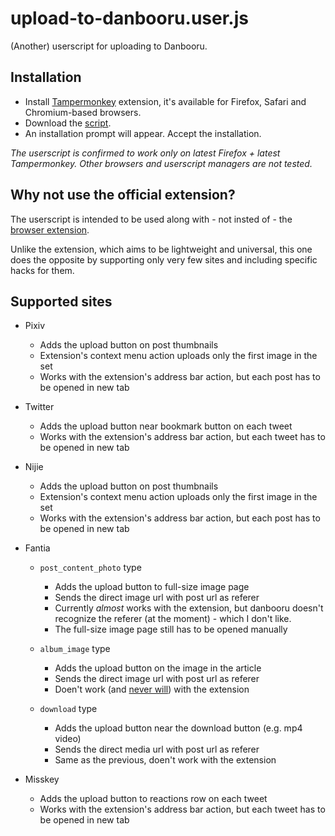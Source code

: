 # upload-to-danbooru.user.js

(Another) userscript for uploading to Danbooru.

## Installation

* Install [Tampermonkey](https://tampermonkey.net/) extension, it's available for Firefox, Safari and Chromium-based browsers.
* Download the [script](https://github.com/hdk5/upload-to-danbooru.user.js/raw/master/upload-to-danbooru.user.js).
* An installation prompt will appear. Accept the installation.

_The userscript is confirmed to work only on latest Firefox + latest Tampermonkey. Other browsers and userscript managers are not tested._

## Why not use the official extension?

The userscript is intended to be used along with - not insted of - the [browser extension](https://github.com/danbooru/upload-to-danbooru/).

Unlike the extension, which aims to be lightweight and universal, this one does the opposite by supporting only very few sites and including specific hacks for them.

## Supported sites

* Pixiv
    * Adds the upload button on post thumbnails
    * Extension's context menu action uploads only the first image in the set
    * Works with the extension's address bar action, but each post has to be opened in new tab

* Twitter
    * Adds the upload button near bookmark button on each tweet
    * Works with the extension's address bar action, but each tweet has to be opened in new tab

* Nijie
    * Adds the upload button on post thumbnails
    * Extension's context menu action uploads only the first image in the set
    * Works with the extension's address bar action, but each post has to be opened in new tab

* Fantia
    * `post_content_photo` type
        * Adds the upload button to full-size image page
        * Sends the direct image url with post url as referer
        * Currently _almost_ works with the extension, but danbooru doesn't recognize the referer (at the moment) - which I don't like.
        * The full-size image page still has to be opened manually

    * `album_image` type
        * Adds the upload button on the image in the article
        * Sends the direct image url with post url as referer
        * Doen't work (and [never will](https://github.com/danbooru/upload-to-danbooru/issues/8#issuecomment-1769268852)) with the extension

    * `download` type
        * Adds the upload button near the download button (e.g. mp4 video)
        * Sends the direct media url with post url as referer
        * Same as the previous, doen't work with the extension

* Misskey
    * Adds the upload button to reactions row on each tweet
    * Works with the extension's address bar action, but each tweet has to be opened in new tab
